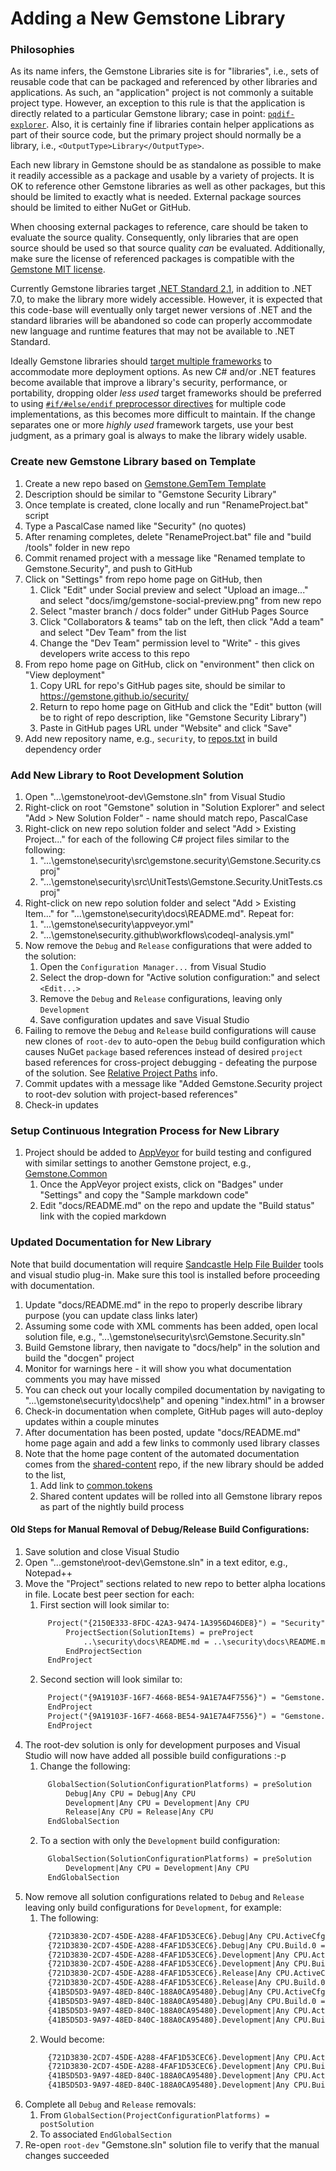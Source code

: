 # Adding a New Gemstone Library

### Philosophies

As its name infers, the Gemstone Libraries site is for "libraries", i.e., sets of reusable code that can be packaged and referenced by other libraries and applications. As such, an "application" project is not commonly a suitable project type. However, an exception to this rule is that the application is directly related to a particular Gemstone library; case in point: [`pqdif-explorer`](https://github.com/gemstone/pqdif-explorer). Also, it is certainly fine if libraries contain helper applications as part of their source code, but the primary project should normally be a library, i.e., `<OutputType>Library</OutputType>`.

Each new library in Gemstone should be as standalone as possible to make it readily accessible as a package and usable by a variety of projects. It is OK to reference other Gemstone libraries as well as other packages, but this should be limited to exactly what is needed. External package sources should be limited to either NuGet or GitHub.

When choosing external packages to reference, care should be taken to evaluate the source quality. Consequently, only libraries that are open source should be used so that source quality _can_ be evaluated. Additionally, make sure the license of referenced packages is compatible with the [Gemstone MIT license]( https://github.com/gemstone/root-dev/blob/master/LICENSE).

Currently Gemstone libraries target [.NET Standard 2.1]( https://dotnet.microsoft.com/platform/dotnet-standard), in addition to .NET 7.0, to make the library more widely accessible. However, it is expected that this code-base will eventually only target newer versions of .NET and the standard libraries will be abandoned so code can properly accommodate new language and runtime features that may not be available to .NET Standard.

Ideally Gemstone libraries should [target multiple frameworks]( https://docs.microsoft.com/en-us/dotnet/standard/frameworks) to accommodate more deployment options. As new C# and/or .NET features become available that improve a library's security, performance, or portability, dropping older _less used_ target frameworks should be preferred to using [`#if/#else/endif` preprocessor directives]( https://docs.microsoft.com/en-us/dotnet/csharp/language-reference/preprocessor-directives/preprocessor-if) for multiple code implementations, as this becomes more difficult to maintain. If the change separates one or more _highly used_ framework targets, use your best judgment, as a primary goal is always to make the library widely usable.

### Create new Gemstone Library based on Template
 
1. Create a new repo based on [Gemstone.GemTem Template](https://github.com/gemstone/gemtem/generate)
2. Description should be similar to "Gemstone Security Library"
3. Once template is created, clone locally and run "RenameProject.bat" script
4. Type a PascalCase named like "Security" (no quotes)
5. After renaming completes, delete "RenameProject.bat" file and "build /tools" folder in new repo
6. Commit renamed project with a message like "Renamed template to Gemstone.Security", and push to GitHub
7. Click on "Settings" from repo home page on GitHub, then
   1. Click "Edit" under Social preview and select "Upload an image..." and select "docs/img/gemstone-social-preview.png" from new repo
   2. Select "master branch / docs folder" under GitHub Pages Source
   3. Click "Collaborators & teams" tab on the left, then click "Add a team" and select "Dev Team" from the list
   4. Change the "Dev Team" permission level to "Write" - this gives developers write access to this repo
8. From repo home page on GitHub, click on "environment" then click on "View deployment"
   1. Copy URL for repo's GitHub pages site, should be similar to https://gemstone.github.io/security/
   2. Return to repo home page on GitHub and click the "Edit" button (will be to right of repo description, like "Gemstone Security Library")
   3. Paste in GitHub pages URL under "Website" and click "Save"
9. Add new repository name, e.g., `security`, to [repos.txt](https://github.com/gemstone/root-dev/blob/master/repos.txt) in build dependency order
 
### Add New Library to Root Development Solution
 
1. Open "...\gemstone\root-dev\Gemstone.sln" from Visual Studio
2. Right-click on root "Gemstone" solution in "Solution Explorer" and select "Add > New Solution Folder" - name should match repo, PascalCase
3. Right-click on new repo solution folder and select "Add > Existing Project..." for each of the following C# project files similar to the following:
   1. "...\gemstone\security\src\gemstone.security\Gemstone.Security.csproj"
   2. "...\gemstone\security\src\UnitTests\Gemstone.Security.UnitTests.csproj"
4. Right-click on new repo solution folder and select "Add > Existing Item..." for "...\gemstone\security\docs\README.md". Repeat for:
   1. "...\gemstone\security\appveyor.yml"
   2. "...\gemstone\security\.github\workflows\codeql-analysis.yml"
5. Now remove the `Debug` and `Release` configurations that were added to the solution:
   1. Open the `Configuration Manager...` from Visual Studio
   2. Select the drop-down for "Active solution configuration:" and select `<Edit...>`
   3. Remove the `Debug` and `Release` configurations, leaving only `Development`
   4. Save configuration updates and save Visual Studio
6. Failing to remove the `Debug` and `Release` build configurations will cause new clones of `root-dev` to auto-open the `Debug` build configuration which causes NuGet `package` based references instead of desired `project` based references for cross-project debugging - defeating the purpose of the solution. See [Relative Project Paths](README.md#relative-project-paths) info.
7. Commit updates with a message like "Added Gemstone.Security project to root-dev solution with project-based references"
8. Check-in updates
 
### Setup Continuous Integration Process for New Library
 
1. Project should be added to [AppVeyor](https://www.appveyor.com/) for build testing and configured with similar settings to another Gemstone project, e.g., [Gemstone.Common](https://ci.appveyor.com/project/ritchiecarroll/common)
   1. Once the AppVeyor project exists, click on "Badges" under "Settings" and copy the "Sample markdown code"
   2. Edit "docs/README.md" on the repo and update the "Build status" link with the copied markdown
 
### Updated Documentation for New Library
 
Note that build documentation will require [Sandcastle Help File Builder](https://github.com/EWSoftware/SHFB/releases) tools and visual studio plug-in.
Make sure this tool is installed before proceeding with documentation.
 
1. Update "docs/README.md" in the repo to properly describe library purpose (you can update class links later)
2. Assuming some code with XML comments has been added, open local solution file, e.g., "...\gemstone\security\src\Gemstone.Security.sln"
3. Build Gemstone library, then navigate to "docs/help" in the solution and build the "docgen" project
4. Monitor for warnings here - it will show you what documentation comments you may have missed
5. You can check out your locally compiled documentation by navigating to "...\gemstone\security\docs\help\" and opening "index.html" in a browser
6. Check-in documentation when complete, GitHub pages will auto-deploy updates within a couple minutes
7. After documentation has been posted, update "docs/README.md" home page again and add a few links to commonly used library classes
8. Note that the home page content of the automated documentation comes from the [shared-content](https://github.com/gemstone/shared-content) repo, if the new library should be added to the list,
   1. Add link to [common.tokens](https://github.com/gemstone/shared-content/blob/master/src/DocGen/common.tokens)
   2. Shared content updates will be rolled into all Gemstone library repos as part of the nightly build process

#### Old Steps for Manual Removal of Debug/Release Build Configurations:

1. Save solution and close Visual Studio
2. Open "...gemstone\root-dev\Gemstone.sln" in a text editor, e.g., Notepad++
3. Move the "Project" sections related to new repo to better alpha locations in file. Locate best peer section for each:
   1. First section will look similar to:   
   ```xml
        Project("{2150E333-8FDC-42A3-9474-1A3956D46DE8}") = "Security", "Security", "{AC074377-1D21-43EA-8CC6-280FD0B613AD}"
            ProjectSection(SolutionItems) = preProject
                ..\security\docs\README.md = ..\security\docs\README.md
            EndProjectSection
        EndProject
   ```   
   2. Second section will look similar to:   
   ```xml
        Project("{9A19103F-16F7-4668-BE54-9A1E7A4F7556}") = "Gemstone.Security", "..\security\src\Gemstone.Security\Gemstone.Security.csproj", "{1D1987D0-3CA1-4FAA-839A-F3510FA3A4A4}"
        EndProject
        Project("{9A19103F-16F7-4668-BE54-9A1E7A4F7556}") = "Gemstone.Security.UnitTests", "..\security\src\UnitTests\Gemstone.Security.UnitTests.csproj", "{3DAC8F1B-00F9-4D83-B155-249D093662BC}"
        EndProject
   ```
4. The root-dev solution is only for development purposes and Visual Studio will now have added all possible build configurations :-p
   1. Change the following:   
   ```xml
        GlobalSection(SolutionConfigurationPlatforms) = preSolution
            Debug|Any CPU = Debug|Any CPU
            Development|Any CPU = Development|Any CPU
            Release|Any CPU = Release|Any CPU
        EndGlobalSection
   ```   
   2. To a section with only the `Development` build configuration:
   ```xml
        GlobalSection(SolutionConfigurationPlatforms) = preSolution
            Development|Any CPU = Development|Any CPU
        EndGlobalSection
   ```   
5. Now remove all solution configurations related to `Debug` and `Release` leaving only build configurations for `Development`, for example:
   1. The following:
   ```xml
        {721D3830-2CD7-45DE-A288-4FAF1D53CEC6}.Debug|Any CPU.ActiveCfg = Debug|Any CPU
        {721D3830-2CD7-45DE-A288-4FAF1D53CEC6}.Debug|Any CPU.Build.0 = Debug|Any CPU
        {721D3830-2CD7-45DE-A288-4FAF1D53CEC6}.Development|Any CPU.ActiveCfg = Development|Any CPU
        {721D3830-2CD7-45DE-A288-4FAF1D53CEC6}.Development|Any CPU.Build.0 = Development|Any CPU
        {721D3830-2CD7-45DE-A288-4FAF1D53CEC6}.Release|Any CPU.ActiveCfg = Release|Any CPU
        {721D3830-2CD7-45DE-A288-4FAF1D53CEC6}.Release|Any CPU.Build.0 = Release|Any CPU
        {41B5D5D3-9A97-48ED-840C-188A0CA95480}.Debug|Any CPU.ActiveCfg = Debug|Any CPU
        {41B5D5D3-9A97-48ED-840C-188A0CA95480}.Debug|Any CPU.Build.0 = Debug|Any CPU
        {41B5D5D3-9A97-48ED-840C-188A0CA95480}.Development|Any CPU.ActiveCfg = Development|Any CPU
        {41B5D5D3-9A97-48ED-840C-188A0CA95480}.Development|Any CPU.Build.0 = Development|Any CPU
   ```   
   2. Would become:
   ```xml
        {721D3830-2CD7-45DE-A288-4FAF1D53CEC6}.Development|Any CPU.ActiveCfg = Development|Any CPU
        {721D3830-2CD7-45DE-A288-4FAF1D53CEC6}.Development|Any CPU.Build.0 = Development|Any CPU
        {41B5D5D3-9A97-48ED-840C-188A0CA95480}.Development|Any CPU.ActiveCfg = Development|Any CPU
        {41B5D5D3-9A97-48ED-840C-188A0CA95480}.Development|Any CPU.Build.0 = Development|Any CPU
   ```
6. Complete all `Debug` and `Release` removals:
    1. From `GlobalSection(ProjectConfigurationPlatforms) = postSolution`
    2. To associated `EndGlobalSection`
7. Re-open `root-dev` "Gemstone.sln" solution file to verify that the manual changes succeeded